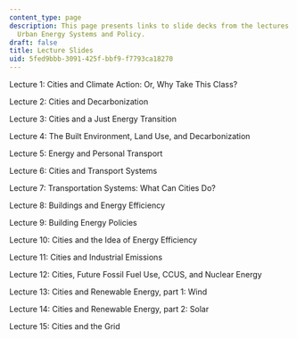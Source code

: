 ```yaml
---
content_type: page
description: This page presents links to slide decks from the lectures for 11.165
  Urban Energy Systems and Policy.
draft: false
title: Lecture Slides
uid: 5fed9bbb-3091-425f-bbf9-f7793ca18270
---
```

Lecture 1: Cities and Climate Action: Or, Why Take This Class?

Lecture 2: Cities and Decarbonization

Lecture 3: Cities and a Just Energy Transition

Lecture 4: The Built Environment, Land Use, and Decarbonization

Lecture 5: Energy and Personal Transport

Lecture 6: Cities and Transport Systems

Lecture 7: Transportation Systems: What Can Cities Do?

Lecture 8: Buildings and Energy Efficiency

Lecture 9: Building Energy Policies

Lecture 10: Cities and the Idea of Energy Efficiency

Lecture 11: Cities and Industrial Emissions

Lecture 12: Cities, Future Fossil Fuel Use, CCUS, and Nuclear Energy

Lecture 13: Cities and Renewable Energy, part 1: Wind

Lecture 14: Cities and Renewable Energy, part 2: Solar

Lecture 15: Cities and the Grid
